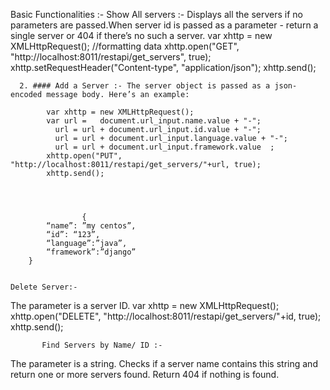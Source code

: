 
Basic Functionalities :-
Show All servers :-
Displays all the servers if no parameters are passed.When server id is passed as a parameter - return a single server or 404 if there’s no such a server.
   	        var xhttp = new XMLHttpRequest();
   		//formatting data
   		xhttp.open("GET", "http://localhost:8011/restapi/get_servers", true);
   		xhttp.setRequestHeader("Content-type", "application/json"); 
   		xhttp.send();
      
      
      2. #### Add a Server :- The server object is passed as a json-encoded message body. Here’s an example:

   	      	var xhttp = new XMLHttpRequest(); 
   	        var url =   document.url_input.name.value + "-";
   	          url = url + document.url_input.id.value + "-";
   	          url = url + document.url_input.language.value + "-"; 
   	          url = url + document.url_input.framework.value  ;
   	        xhttp.open("PUT", "http://localhost:8011/restapi/get_servers/"+url, true);
   	        xhttp.send();
            
            
            
            
            		{ 
			“name”: ”my centos”,
		 	“id”: “123”,
		  	“language”:”java”,
		   	“framework”:”django” 
		}
    
    
    Delete Server:-
The parameter is a server ID.
   	       var xhttp = new XMLHttpRequest(); 
   	       xhttp.open("DELETE", "http://localhost:8011/restapi/get_servers/"+id, true);
   	       xhttp.send();
           
           Find Servers by Name/ ID :-
The parameter is a string. Checks if a server name contains this string and return one or more servers found. Return 404 if nothing is found.
